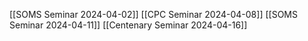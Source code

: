 [[SOMS Seminar 2024-04-02]]
[[CPC Seminar 2024-04-08]]
[[SOMS Seminar 2024-04-11]]
[[Centenary Seminar 2024-04-16]]

